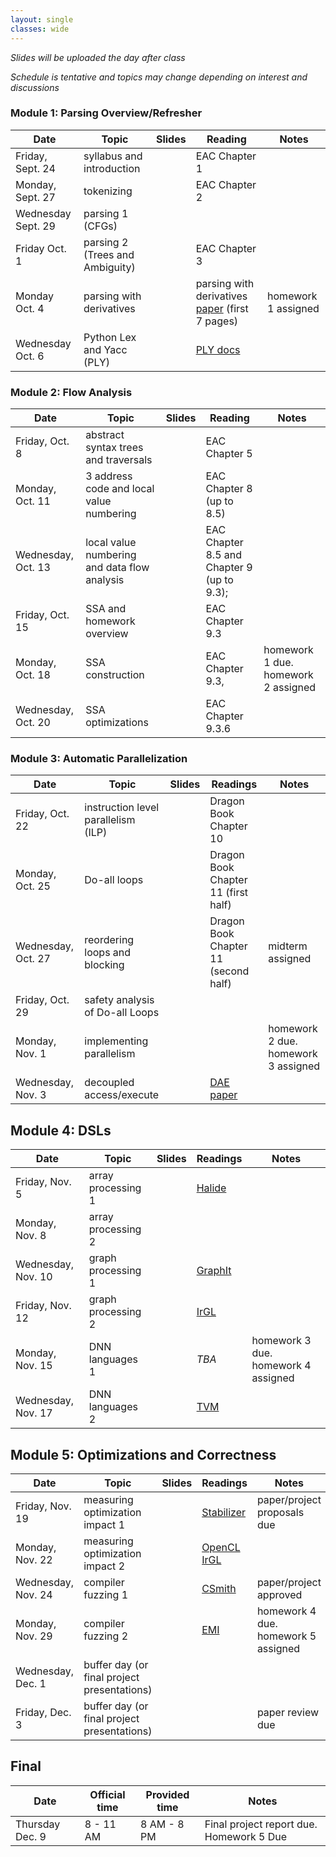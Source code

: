 ```yaml
---
layout: single
classes: wide
---
```


_Slides will be uploaded the day after class_

_Schedule is tentative and topics may change depending on interest and discussions_

### Module 1: Parsing Overview/Refresher

| Date             | Topic    | Slides |   Reading |  Notes 
|------------------|----------|--------|----------------|-
| Friday, Sept. 24     | syllabus and introduction         | | EAC Chapter 1 | 
| Monday, Sept. 27     |  tokenizing           | | EAC Chapter 2
| Wednesday Sept. 29     | parsing 1 (CFGs)         |       | 
| Friday Oct. 1      | parsing 2 (Trees and Ambiguity)         |       | EAC Chapter 3 
| Monday Oct. 4    | parsing with derivatives        |   |  parsing with derivatives [paper](https://www.ccs.neu.edu/home/turon/re-deriv.pdf) (first 7 pages) | homework 1 assigned
| Wednesday Oct. 6    | Python Lex and Yacc (PLY)        |   | [PLY docs](https://www.dabeaz.com/ply/)

### Module 2: Flow Analysis

| Date             | Topic    | Slides | Reading | Notes
|------------------|----------|--------|----------------|-
| Friday, Oct. 8     | abstract syntax trees and traversals         |        |  EAC Chapter 5 
| Monday, Oct. 11     |  3 address code and local value numbering        |        | EAC Chapter 8 (up to 8.5)
| Wednesday, Oct. 13     | local value numbering and data flow analysis        |       | EAC Chapter 8.5 and Chapter 9 (up to 9.3); 
| Friday, Oct. 15     | SSA and homework overview |  | EAC Chapter 9.3
| Monday, Oct. 18    | SSA construction         |       |  EAC Chapter 9.3, | homework 1 due. homework 2 assigned
| Wednesday, Oct. 20     |   SSA optimizations       |     |  EAC Chapter 9.3.6 

### Module 3: Automatic Parallelization

| Date             | Topic    | Slides |  Readings | Notes
|------------------|----------|--------|----------------|-
| Friday, Oct. 22   | instruction level parallelism (ILP)  |        | Dragon Book Chapter 10
| Monday, Oct. 25     | Do-all loops         |       | Dragon Book Chapter 11 (first half)
| Wednesday, Oct. 27     | reordering loops and blocking        |       |  Dragon Book Chapter 11 (second half) | midterm assigned
| Friday, Oct. 29    | safety analysis of Do-all Loops         |      | 
| Monday, Nov. 1   | implementing parallelism         |       | |  homework 2 due. homework 3 assigned
| Wednesday, Nov. 3   | decoupled access/execute         |        |  [DAE paper](https://courses.cs.washington.edu/courses/cse590g/04sp/Smith-1982-Decoupled-Access-Execute-Computer-Architectures.pdf) 


## Module 4: DSLs

| Date             | Topic    | Slides  | Readings | Notes
|------------------|----------|--------|----------------|- 
| Friday, Nov. 5   | array processing 1 | | [Halide](http://people.csail.mit.edu/jrk/halide-pldi13.pdf)
| Monday, Nov. 8    | array processing 2        |        | 
| Wednesday, Nov. 10    |  graph processing 1        | |[GraphIt](https://dl.acm.org/doi/10.1145/3276491)       | 
| Friday, Nov. 12   | graph processing 2          | | [IrGL](https://cs.rochester.edu/~sree/papers/sree-oopsla2016.pdf)        |  
| Monday, Nov. 15    | DNN languages 1         | |   _TBA_    | homework 3 due. homework 4 assigned
| Wednesday, Nov. 17    | DNN languages 2       | |   [TVM](https://arxiv.org/abs/1802.04799)    |  

## Module 5: Optimizations and Correctness

| Date             | Topic    | Slides  | Readings | Notes
|------------------|----------|--------|----------------|- 
| Friday, Nov. 19   | measuring optimization impact 1     |        | [Stabilizer](https://people.cs.umass.edu/~emery/pubs/stabilizer-asplos13.pdf) | paper/project proposals due
| Monday, Nov. 22    | measuring optimization impact 2         |  | [OpenCL IrGL](https://users.soe.ucsc.edu/~tsorensen/files/iiswc2019.pdf)      | 
| Wednesday, Nov. 24    |  compiler fuzzing 1      | |[CSmith](https://www.cs.utah.edu/~regehr/papers/pldi11-preprint.pdf)     | paper/project approved
| Monday, Nov. 29   | compiler fuzzing 2          | | [EMI](https://www.vuminhle.com/pdf/pldi14-emi.pdf) |homework 4 due. homework 5 assigned
| Wednesday, Dec. 1    | buffer day (or final project presentations)         | |      
| Friday, Dec. 3    | buffer day (or final project presentations)       | |  |paper review due   

## Final


| Date             | Official time    | Provided time | Notes
|------------------|----------|--------|----------------
| Thursday Dec. 9     | 8 - 11 AM    | 8 AM - 8 PM      | Final project report due. Homework 5 Due
